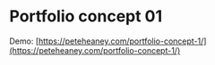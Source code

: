 # Portfolio concept 01

Demo: [https://peteheaney.com/portfolio-concept-1/](https://peteheaney.com/portfolio-concept-1/)
